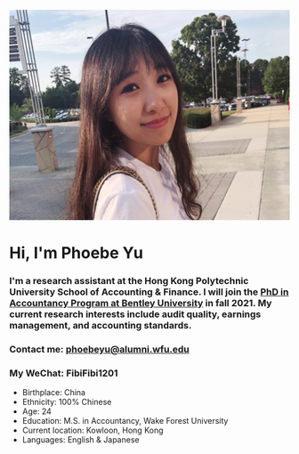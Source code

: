 ![logo](https://raw.githubusercontent.com/PhoebeFish/phoebefish.github.io/main/IMG_4560.JPG)

# Hi, I'm **Phoebe Yu** 

### I'm a research assistant at the Hong Kong Polytechnic University School of Accounting & Finance. I will join the [PhD in Accountancy Program at Bentley University](https://www.bentley.edu/academics/phd-programs/programs) in fall 2021. My current research interests include audit quality, earnings management, and accounting standards.

### Contact me: phoebeyu@alumni.wfu.edu
### My WeChat: FibiFibi1201

- Birthplace: China
- Ethnicity: 100% Chinese
- Age: 24
- Education: M.S. in Accountancy, Wake Forest University
- Current location: Kowloon, Hong Kong
- Languages: English & Japanese


